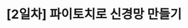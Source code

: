 ---
title: "[2일차] 파이토치로 신경망 만들기"
last_modified_at: 2022-07-04
categories:
  - deeplearning
published: false
tags:
  - keras
  - nbytes
---